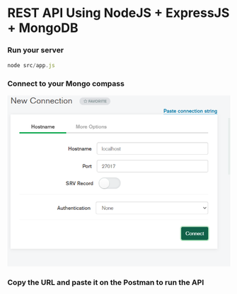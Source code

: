 # REST API Using NodeJS + ExpressJS + MongoDB

### Run your  server 
```javascript
node src/app.js
```
### Connect to your  Mongo compass
![](./images/mongo-conn.png)

### Copy the URL and paste it on the Postman to run the API
